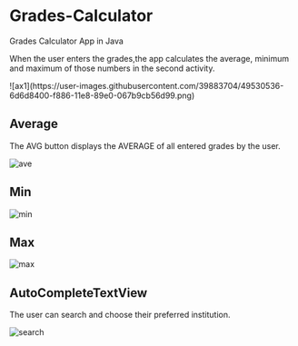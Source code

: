 # Grades-Calculator
Grades Calculator App in Java
<p>When the user enters the grades,the app calculates the average, minimum and maximum of those numbers in the second activity.</p>
![ax1](https://user-images.githubusercontent.com/39883704/49530536-6d6d8400-f886-11e8-89e0-067b9cb56d99.png)
<h2>Average</h2>

<p>The AVG button displays the AVERAGE of all entered grades by the user.</p>

![ave](https://user-images.githubusercontent.com/39883704/49530712-c63d1c80-f886-11e8-9330-2f3e656a822f.png)
<h2>Min</h2>

![min](https://user-images.githubusercontent.com/39883704/49530957-419ece00-f887-11e8-8eb1-19210df977c8.png)
<h2>Max</h2>

![max](https://user-images.githubusercontent.com/39883704/49530890-2207a580-f887-11e8-8f31-c441a30a1561.png)

<h2>AutoCompleteTextView</h2>
The user can search and choose their preferred institution.

![search](https://user-images.githubusercontent.com/39883704/49530177-b113be00-f885-11e8-822a-7b24c3305f69.png)
